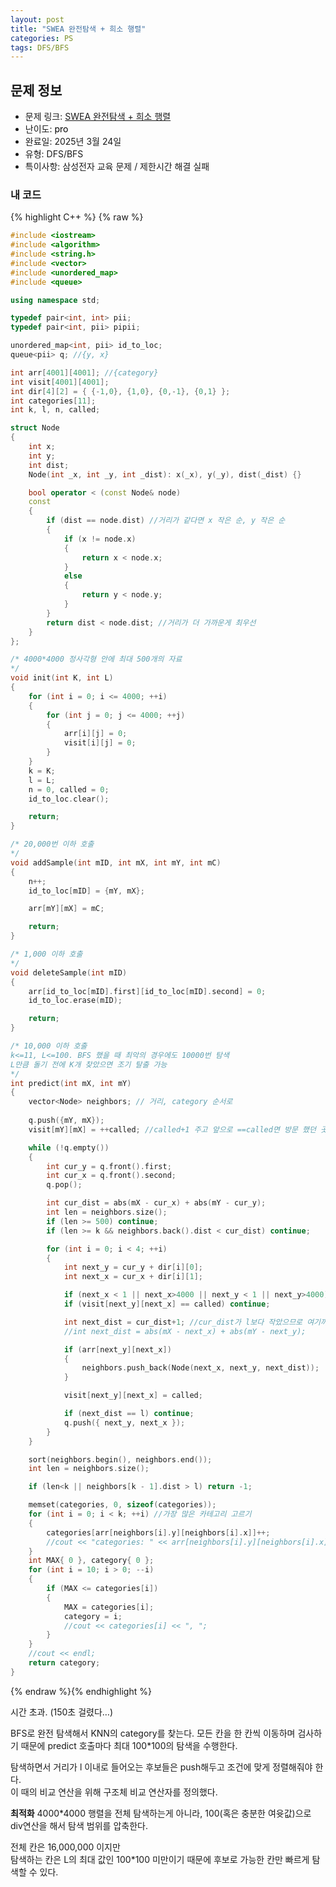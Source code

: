 ```yaml
---
layout: post
title: "SWEA 완전탐색 + 희소 행렬"
categories: PS
tags: DFS/BFS
---
```


## 문제 정보
- 문제 링크: [SWEA 완전탐색 + 희소 행렬](비공개)
- 난이도: <span style="color:#000000">pro</span>
- 완료일: 2025년 3월 24일
- 유형: DFS/BFS
- 특이사항: 삼성전자 교육 문제 / 제한시간 해결 실패

### 내 코드

{% highlight C++ %} {% raw %}
```C++
#include <iostream>
#include <algorithm>
#include <string.h>
#include <vector>
#include <unordered_map>
#include <queue>

using namespace std;

typedef pair<int, int> pii;
typedef pair<int, pii> pipii;

unordered_map<int, pii> id_to_loc;
queue<pii> q; //{y, x}

int arr[4001][4001]; //{category}
int visit[4001][4001];
int dir[4][2] = { {-1,0}, {1,0}, {0,-1}, {0,1} };
int categories[11];
int k, l, n, called;

struct Node
{
	int x;
	int y;
	int dist;
	Node(int _x, int _y, int _dist): x(_x), y(_y), dist(_dist) {}

	bool operator < (const Node& node)
	const
	{
		if (dist == node.dist) //거리가 같다면 x 작은 순, y 작은 순
		{
			if (x != node.x)
			{
				return x < node.x;
			}
			else
			{
				return y < node.y;
			}
		}
		return dist < node.dist; //거리가 더 가까운게 최우선
	}
};

/* 4000*4000 정사각형 안에 최대 500개의 자료
*/
void init(int K, int L)
{
	for (int i = 0; i <= 4000; ++i)
	{
		for (int j = 0; j <= 4000; ++j)
		{
			arr[i][j] = 0;
			visit[i][j] = 0;
		}
	}
	k = K;
	l = L;
	n = 0, called = 0;
	id_to_loc.clear();

	return;
}

/* 20,000번 이하 호출
*/
void addSample(int mID, int mX, int mY, int mC)
{
	n++;
	id_to_loc[mID] = {mY, mX};

	arr[mY][mX] = mC;

	return;
}

/* 1,000 이하 호출
*/
void deleteSample(int mID)
{
	arr[id_to_loc[mID].first][id_to_loc[mID].second] = 0;
	id_to_loc.erase(mID);

	return;
}

/* 10,000 이하 호출
k<=11, L<=100. BFS 했을 때 최악의 경우에도 10000번 탐색
L만큼 돌기 전에 K개 찾았으면 조기 탈출 가능 
*/
int predict(int mX, int mY)
{
	vector<Node> neighbors; // 거리, category 순서로
	
	q.push({mY, mX});
	visit[mY][mX] = ++called; //called+1 주고 앞으로 ==called면 방문 했던 곳

	while (!q.empty())
	{
		int cur_y = q.front().first;
		int cur_x = q.front().second;
		q.pop();

		int cur_dist = abs(mX - cur_x) + abs(mY - cur_y);
		int len = neighbors.size();
		if (len >= 500) continue;
		if (len >= k && neighbors.back().dist < cur_dist) continue;

		for (int i = 0; i < 4; ++i)
		{
			int next_y = cur_y + dir[i][0];
			int next_x = cur_x + dir[i][1];

			if (next_x < 1 || next_x>4000 || next_y < 1 || next_y>4000) continue;
			if (visit[next_y][next_x] == called) continue;

			int next_dist = cur_dist+1; //cur_dist가 l보다 작았으므로 여기까진 l 범위 안에 들어온다
			//int next_dist = abs(mX - next_x) + abs(mY - next_y);

			if (arr[next_y][next_x])
			{
				neighbors.push_back(Node(next_x, next_y, next_dist));
			}

			visit[next_y][next_x] = called;

			if (next_dist == l) continue;
			q.push({ next_y, next_x });
		}
	}

	sort(neighbors.begin(), neighbors.end());
	int len = neighbors.size();

	if (len<k || neighbors[k - 1].dist > l) return -1;

	memset(categories, 0, sizeof(categories));
	for (int i = 0; i < k; ++i) //가장 많은 카테고리 고르기
	{
		categories[arr[neighbors[i].y][neighbors[i].x]]++;
		//cout << "categories: " << arr[neighbors[i].y][neighbors[i].x] << " ";
	}
	int MAX{ 0 }, category{ 0 };
	for (int i = 10; i > 0; --i)
	{
		if (MAX <= categories[i])
		{
			MAX = categories[i];
			category = i;
			//cout << categories[i] << ", ";
		}
	}
	//cout << endl;
	return category;
}

```
{% endraw %}{% endhighlight %}

시간 초과. (150초 걸렸다…)

BFS로 완전 탐색해서 KNN의 category를 찾는다. 모든 칸을 한 칸씩 이동하며 검사하기 때문에 predict 호출마다 최대 100*100의 탐색을 수행한다.

탐색하면서 거리가 l 이내로 들어오는 후보들은 push해두고 조건에 맞게 정렬해줘야 한다.   
이 때의 비교 연산을 위해 구조체 비교 연산자를 정의했다.  

**최적화** 4000*4000 행렬을 전체 탐색하는게 아니라, 100(혹은 충분한 여윳값)으로 div연산을 해서 탐색 범위를 압축한다.

전체 칸은 16,000,000 이지만   
탐색하는 칸은 L의 최대 값인 100*100 미만이기 때문에 후보로 가능한 칸만 빠르게 탐색할 수 있다.  

